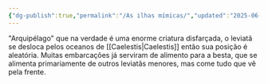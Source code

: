```yaml
---
{"dg-publish":true,"permalink":"/As ilhas mímicas/","updated":"2025-06-22T08:12:28.208-03:00"}
---
```


"Arquipélago" que na verdade é uma enorme criatura disfarçada, o leviatã se desloca pelos oceanos de [[Caelestis\|Caelestis]] então sua posição é aleatória. Muitas embarcações já serviram de alimento para a besta, que se alimenta primariamente de outros leviatãs menores, mas come tudo que vê pela frente.